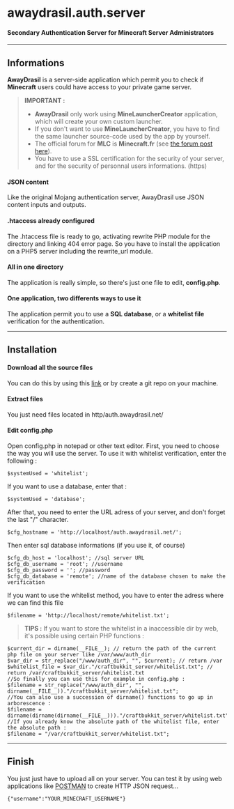 **awaydrasil.auth.server**
======================


#### Secondary Authentication Server for Minecraft Server Administrators

----------


Informations
---------

**AwayDrasil** is a server-side application which permit you to check if **Minecraft** users could have access to your private game server.

> **IMPORTANT :**
> 
> - **AwayDrasil** only work using **MineLauncherCreator** application, which will create your own custom launcher.
> - If you don't want to use **MineLauncherCreator**, you have to find the same launcher source-code used by the app by yourself.
> - The official forum for **MLC** is **Minecraft.fr** (see [<i class="icon-share"></i> the forum post here](http://minecraft.fr/forum/index.php?threads/07-2014-creation-de-launcher-1-6-2-%C3%A0-1-7-9-mlc.118972/)).
> - You have to use a SSL certification for the security of your server, and for the security of personnal users informations. (https)

#### <i class="icon-download"></i><i class="icon-upload"></i> JSON content

Like the original Mojang authentication server, AwayDrasil use JSON content inputs and outputs.

#### <i class="icon-file"></i> .htaccess already configured

The .htaccess file is ready to go, activating rewrite PHP module for the directory and linking 404 error page. So you have to install the application on a PHP5 server including the rewrite_url module.

#### <i class="icon-folder-open"></i> All in one directory

The application is really simple, so there's just one file to edit, **config.php**.

#### <i class="icon-pencil"></i> One application, two differents ways to use it

The application permit you to use a **SQL database**, or a **whitelist file** verification for the authentication.



----------


Installation
---------------


#### <i class="icon-download"></i> Download all the source files

You can do this by using this [link](https://github.com/jbltx/awaydrasil.auth.server/archive/master.zip) or by create a git repo on your machine.

#### <i class="icon-folder"></i> Extract files

You just need files located in http/auth.awaydrasil.net/

#### <i class="icon-pencil"></i> Edit **config.php**

Open config.php in notepad or other text editor.
First, you need to choose the way you will use the server.
To use it with whitelist verification, enter the following :
```
$systemUsed = 'whitelist';
```
If you want to use a database, enter that :
```
$systemUsed = 'database';
```
After that, you need to enter the URL adress of your server, and don't forget the last "/" character.
```
$cfg_hostname = 'http://localhost/auth.awaydrasil.net/';
```
Then enter sql database informations (if you use it, of course)
```
$cfg_db_host = 'localhost'; //sql server URL
$cfg_db_username = 'root'; //username
$cfg_db_password = ''; //password
$cfg_db_database = 'remote'; //name of the database chosen to make the verification
```
If you want to use the whitelist method, you have to enter the adress where we can find this file
```
$filename = 'http://localhost/remote/whitelist.txt';
```
> **TIPS :** If you want to store the whitelist in a inaccessible dir by web, it's possible using certain PHP functions :
```
$current_dir = dirname(__FILE__); // return the path of the current php file on your server like /var/www/auth_dir
$var_dir = str_replace("/www/auth_dir", "", $current); // return /var
$whitelist_file = $var_dir."/craftbukkit_server/whitelist.txt"; // return /var/craftbukkit_server/whitelist.txt
//So finally you can use this for example in config.php :
$filename = str_replace("/www/auth_dir", "", dirname(__FILE__))."/craftbukkit_server/whitelist.txt";
//You can also use a succession of dirname() functions to go up in arborescence :
$filename = dirname(dirname(dirname(__FILE__)))."/craftbukkit_server/whitelist.txt";
//If you already know the absolute path of the whitelist file, enter the absolute path :
$filename = "/var/craftbukkit_server/whitelist.txt";
```

----------


Finish
-----------

You just just have to upload all on your server. You can test it by using web applications like [POSTMAN](http://www.getpostman.com/) to create HTTP JSON request...
```
{"username":"YOUR_MINECRAFT_USERNAME"}
```
